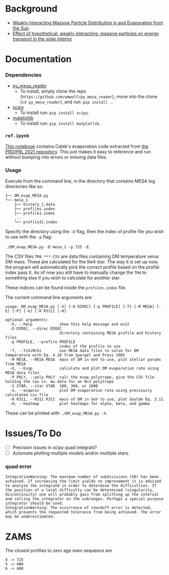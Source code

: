 # Background
- [Weakly Interacting Massive Particle Distribution in and Evaporation from the Sun](https://ui.adsabs.harvard.edu/abs/1985ApJ...294..663S/abstract)
- [Effect of hypothetical, weakly interacting, massive particles on energy transport in the solar interior](https://ui.adsabs.harvard.edu/abs/1987ApJ...321..560G/abstract)

# Documentation
### Dependencies
 - [py_mesa_reader](https://github.com/wmwolf/py_mesa_reader)
    - To install, simply clone the repo (`https://github.com/wmwolf/py_mesa_reader`), move into the clone (`cd py_mesa_reader`), and run: `pip install .`.
 - [scipy](https://www.scipy.org/)
    - To install run: `pip install scipy`.
 - [matplotlib](https://matplotlib.org/stable/index.html)
    - To install run: `pip install matplotlib`.

### `ref.ipynb`
[This notebook](./ref.ipynb) contains Caleb's evaporation code extracted from [the PRD/PRL 2021 repository](https://github.com/DM-Colgate/PopIII_DM_Detectors).
This just makes it easy to reference and run without bumping into errors or missing data files.

### Usage
Execute from the command line, in the directory that contains MESA log directories like so:
```
├── DM_evap_MESA.py
└── mesa_1
    ├── history_1.data
    ├── profiles.index
    ├── profile1.index
    ...
    └── profile31.index
```

Specify the directory using the `-D` flag, then the index of profile file you wish to use with the `-p` flag:

```./DM_evap_MESA.py -D mesa_1 -p 725 -E```.

The CSV files `TM4_***.CSV` are data files containing DM temperature verus DM mass. These are calculated for the Ilie4 star. The way it is set up now, the program will automatically pick the correct profile based on the profile index pass it. As of now you still have to manually change the `TM4` to something else if you wish to calculate for another star.

These indices can be found inside the `profiles.index` file.

The current command line arguments are:
```
usage: DM_evap_MESA.py [-h] [-D DIREC] [-p PROFILE] [-T] [-M MESA] [-E] [-P] [-e] [-R R311] [-H]

optional arguments:
  -h, --help            show this help message and exit
  -D DIREC, --direc DIREC
                        directory containing MESA profile and history files
  -p PROFILE, --profile PROFILE
                        index of the profile to use
  -T, --TchiMchi        use MESA data files to solve for DM temperature with Eq. 4.10 from Spergel and Press 1985
  -M MESA, --MESA MESA  mass of DM in GeV to use, plot stellar params from MESA
  -E, --Evap            calculate and plot DM evaporation rate using MESA data files
  -P POLY, --poly POLY  calc the evap polytrope, give the CSV file holding the tau vs. mu data for an N=3 polytrope
  -S STAR, --star STAR  100, 300, or 1000
  -e, --evapcsv         plot DM evaporation rate using previously calculated csv file
  -R R311, --R311 R311  mass of DM in GeV to use, plot Goulde Eq. 3.11
  -H, --heatmap         plot heatmaps for alpha, beta, and gamma
```
These can be printed with `./DM_evap_MESA.py -h`.

# Issues/To Do
 <!-- - [X] Issues with the calculated potential from MESA's gravitational acceleration? -->
 <!-- - [X] Add comparison plots with N=3 poltropes. -->
 <!-- - [X] Code Goulde 3.11 R(w|v) function. -->
 <!-- - [X] Get MESA Evap. rates. -->
 <!-- - [X] Fix polytrope number density!!! -->
 <!-- - [X] How to get polytrope central temp??? -->
 <!-- - [X] Two different cetral densities for polytrope? -->
 <!-- - [X] Boltzmann constant in alpha, beta, gamma and mpf(gibberish)? -->
 <!-- - [X] Why is v_esc so different for MESA and N=3? -->
 <!-- - [X] Check V_esc within the star is being calculated right. -->
 <!-- - [X] Check normalization factor. -->
 <!-- - [X] Check input functions to DM temp (i.e. boltzman constant). -->
 <!-- - [X] Check DM temp lines up with expected. -->
 <!-- - [X] Run evap code using polytrope stellar functions, is it still bad? -->
 <!-- - [X] Discrepency in central density between MESA and N=3? -->
 <!-- - [X] Check against Caleb's rates across the mass range! -->
 <!-- - [X] E_e and E_c dependence on r??? -->
 - [ ] Precision issues in scipy quad integrals?
 - [ ] Automate plotting multiple models and/or multiple stars.

### quad error
```
IntegrationWarning: The maximum number of subdivisions (50) has been achieved. If increasing the limit yields no improvement it is advised to analyze the integrand in order to determine the difficulties. If the position of a local difficulty can be determined (singularity, discontinuity) one will probably gain from splitting up the interval and calling the integrator on the subranges. Perhaps a special-purpose integrator should be used.
IntegrationWarning: The occurrence of roundoff error is detected, which prevents the requested tolerance from being achieved. The error may be underestimated.
```

# ZAMS
The closest profiles to zero age main sequence are
```
4 -> 725
5 -> 400
6 -> 400
```

<!-- # Plots -->
<!-- ![evaporation](./plots/E_5_400.png) -->
<!-- ![Eq. 3.11](./plots/R311_4_725_-1.png) -->
<!-- ![normalization factor](./plots/norm_5_400.png) -->
<!-- ![density](./plots/rho_5_400.png) -->
<!-- ![number density](./plots/np_5_400.png) -->
<!-- ![temperature](./plots/T_5_400.png) -->
<!-- ![escape velocity](./plots/vesc_5_400.png) -->
